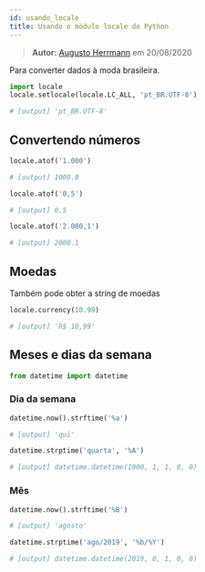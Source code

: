 ```yaml
---
id: usando_locale
title: Usando o módulo locale do Python
---
```



> **Autor:** [Augusto Herrmann](mailto:augusto.herrmann@planejamento.gov.br)
> em 20/08/2020

Para converter dados à moda brasileira.

```python
import locale
locale.setlocale(locale.LC_ALL, 'pt_BR.UTF-8')

# [output] 'pt_BR.UTF-8'
```

## Convertendo números

```python
locale.atof('1.000')

# [output] 1000.0
```

```python
locale.atof('0,5')

# [output] 0.5
```

```python
locale.atof('2.000,1')

# [output] 2000.1
```

## Moedas

Também pode obter a string de moedas

```python
locale.currency(10.99)

# [output] 'R$ 10,99'
```

## Meses e dias da semana

```python
from datetime import datetime
```

### Dia da semana

```python
datetime.now().strftime('%a')

# [output] 'qui'
```

```python
datetime.strptime('quarta', '%A')

# [output] datetime.datetime(1900, 1, 1, 0, 0)
```

### Mês

```python
datetime.now().strftime('%B')

# [output] 'agosto'
```

```python
datetime.strptime('ago/2019', '%b/%Y')

# [output] datetime.datetime(2019, 8, 1, 0, 0)
```

